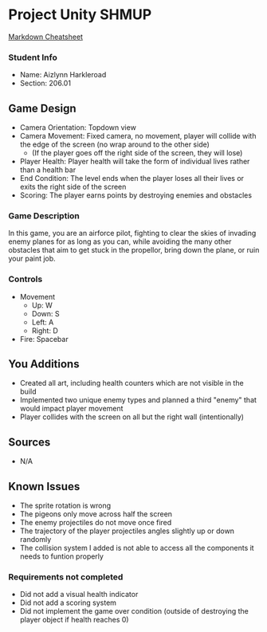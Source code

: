 # Project Unity SHMUP

[Markdown Cheatsheet](https://github.com/adam-p/markdown-here/wiki/Markdown-Here-Cheatsheet)

### Student Info

-   Name: Aizlynn Harkleroad
-   Section: 206.01

## Game Design

-   Camera Orientation: Topdown view
-   Camera Movement: Fixed camera, no movement, player will collide with the edge of the screen (no wrap around to the other side)
    - (If the player goes off the right side of the screen, they will lose)
-   Player Health: Player health will take the form of individual lives rather than a health bar
-   End Condition: The level ends when the player loses all their lives or exits the right side of the screen
-   Scoring: The player earns points by destroying enemies and obstacles

### Game Description

In this game, you are an airforce pilot, fighting to clear the skies of invading enemy planes for as long as you can, while avoiding the
many other obstacles that aim to get stuck in the propellor, bring down the plane, or ruin your paint job.

### Controls

-   Movement
    -   Up: W
    -   Down: S
    -   Left: A
    -   Right: D
-   Fire: Spacebar

## You Additions

-  Created all art, including health counters which are not visible in the build
-  Implemented two unique enemy types and planned a third "enemy" that would impact player movement
-  Player collides with the screen on all but the right wall (intentionally)

## Sources

-  N/A

## Known Issues
-  The sprite rotation is wrong
-  The pigeons only move across half the screen
-  The enemy projectiles do not move once fired
-  The trajectory of the player projectiles angles slightly up or down randomly
-  The collision system I added is not able to access all the components it needs to funtion properly

### Requirements not completed

-  Did not add a visual health indicator
-  Did not add a scoring system
-  Did not implement the game over condition (outside of destroying the player object if health reaches 0)

